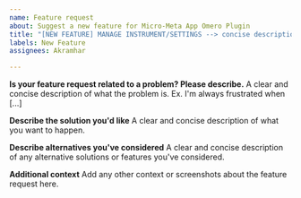```yaml
---
name: Feature request
about: Suggest a new feature for Micro-Meta App Omero Plugin
title: "[NEW FEATURE] MANAGE INSTRUMENT/SETTINGS --> concise description"
labels: New Feature
assignees: Akramhar

---
```


**Is your feature request related to a problem? Please describe.**
A clear and concise description of what the problem is. Ex. I'm always frustrated when [...]

**Describe the solution you'd like**
A clear and concise description of what you want to happen.

**Describe alternatives you've considered**
A clear and concise description of any alternative solutions or features you've considered.

**Additional context**
Add any other context or screenshots about the feature request here.
